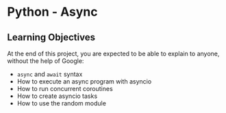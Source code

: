# Python - Async

## Learning Objectives
At the end of this project, you are expected to be able to explain to anyone, without the help of Google:

- `async` and `await` syntax
- How to execute an async program with asyncio
- How to run concurrent coroutines
- How to create asyncio tasks
- How to use the random module
